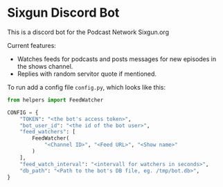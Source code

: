 # Sixgun Discord Bot

This is a discord bot for the Podcast Network Sixgun.org

Current features:

* Watches feeds for podcasts and posts messages for new episodes in the shows channel.
* Replies with random servitor quote if mentioned.


To run add a config file `config.py`, which looks like this:

```python
from helpers import FeedWatcher

CONFIG = {
    "TOKEN": "<the bot's access token>",
    "bot_user_id": "<the id of the bot user>",
    "feed_watchers": [
        FeedWatcher(
            "<Channel ID>", "<Feed URL>", "<Show name>"
        )
    ],
    "feed_watch_interval": "<intervall for watchers in seconds>",
    "db_path": "<Path to the bot's DB file, eg. /tmp/bot.db>",
}

```
